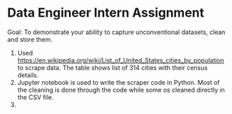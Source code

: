 # Data Engineer Intern Assignment

Goal: To demonstrate your ability to capture unconventional datasets, clean and store them.


1) Used https://en.wikipedia.org/wiki/List_of_United_States_cities_by_population to scrape data. The table shows list of 314 cities with their census details.
2) Jupyter notebook is used to write the scraper code in Python. Most of the cleaning is done through the code while some os cleaned directly in the CSV file.
3) 
